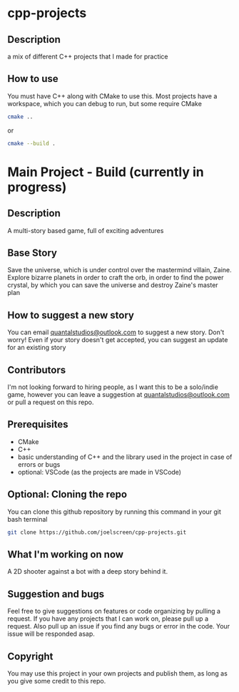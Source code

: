 # cpp-projects
## Description
a mix of different C++ projects that I made for practice

## How to use
You must have C++ along with CMake to use this. Most projects have a workspace, which you can debug to run, but some require CMake
```bash
cmake ..
```
or
```bash
cmake --build .
```

# Main Project - Build (currently in progress)
## Description
A multi-story based game, full of exciting adventures

## Base Story
Save the universe, which is under control over the mastermind villain, Zaine.  Explore bizarre planets in order to craft the orb, in order to find the power crystal, by which you can save the universe and destroy Zaine's master plan

## How to suggest a new story
You can email quantalstudios@outlook.com to suggest a new story. Don't worry! Even if your story doesn't get accepted, you can suggest an update for an existing story

## Contributors
I'm not looking forward to hiring people, as I want this to be a solo/indie game, however you can leave a suggestion at quantalstudios@outlook.com or pull a request on this repo.

## Prerequisites
- CMake
- C++
- basic understanding of C++ and the library used in the project in case of errors or bugs
- optional: VSCode (as the projects are made in VSCode)

## Optional: Cloning the repo
You can clone this github repository by running this command in your git bash terminal
```bash
git clone https://github.com/joelscreen/cpp-projects.git
```

## What I'm working on now
A 2D shooter against a bot with a deep story behind it.

## Suggestion and bugs
Feel free to give suggestions on features or code organizing by pulling a request. If you have any projects that I can work on, please pull up a request. Also pull up an issue if you find any bugs or error in the code. Your issue will be responded asap.

## Copyright
You may use this project in your own projects and publish them, as long as you give some credit to this repo.
